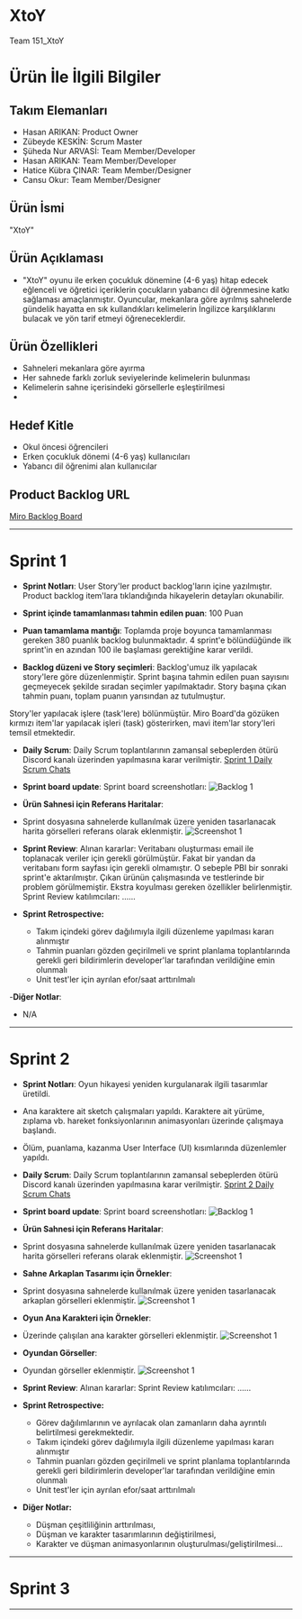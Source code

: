 # **XtoY**

Team 151_XtoY

# Ürün İle İlgili Bilgiler

## Takım Elemanları

- Hasan ARIKAN: Product Owner
- Zübeyde KESKİN: Scrum Master
- Şüheda Nur ARVASİ: Team Member/Developer
- Hasan ARIKAN: Team Member/Developer
- Hatice Kübra ÇINAR: Team Member/Designer
- Cansu Okur: Team Member/Designer

## Ürün İsmi

"XtoY"

## Ürün Açıklaması

- "XtoY" oyunu ile erken çocukluk dönemine (4-6 yaş) hitap edecek eğlenceli ve öğretici içeriklerin çocukların yabancı dil öğrenmesine katkı sağlaması amaçlanmıştır. Oyuncular, mekanlara göre ayrılmış sahnelerde gündelik hayatta en sık kullandıkları kelimelerin İngilizce karşılıklarını bulacak ve yön tarif etmeyi öğreneceklerdir.

## Ürün Özellikleri

- Sahneleri mekanlara göre ayırma
- Her sahnede farklı zorluk seviyelerinde kelimelerin bulunması
- Kelimelerin sahne içerisindeki görsellerle eşleştirilmesi
-

## Hedef Kitle

- Okul öncesi öğrencileri
- Erken çocukluk dönemi (4-6 yaş) kullanıcıları
- Yabancı dil öğrenimi alan kullanıcılar

## Product Backlog URL

[Miro Backlog Board](https://miro.com/app/board/uXjVO2uR4k0=/?share_link_id=212508567240)

---

# Sprint 1

- **Sprint Notları**: User Story'ler product backlog'ların içine yazılmıştır. Product backlog item'lara tıklandığında hikayelerin detayları okunabilir.

- **Sprint içinde tamamlanması tahmin edilen puan**: 100 Puan

- **Puan tamamlama mantığı**: Toplamda proje boyunca tamamlanması gereken 380 puanlık backlog bulunmaktadır. 4 sprint'e bölündüğünde ilk sprint'in en azından 100 ile başlaması gerektiğine karar verildi.

- **Backlog düzeni ve Story seçimleri**: Backlog'umuz ilk yapılacak story'lere göre düzenlenmiştir. Sprint başına tahmin edilen puan sayısını geçmeyecek şekilde sıradan seçimler yapılmaktadır. Story başına çıkan tahmin puanı, toplam puanın yarısından az tutulmuştur. 

Story'ler yapılacak işlere (task'lere) bölünmüştür. Miro Board'da gözüken kırmızı item'lar yapılacak işleri (task) gösterirken, mavi item'lar story'leri temsil etmektedir.

- **Daily Scrum**: Daily Scrum toplantılarının zamansal sebeplerden ötürü Discord kanalı üzerinden yapılmasına karar verilmiştir. [Sprint 1 Daily Scrum Chats](https://github.com/ZubeydeKeskin/team_151/blob/main/Team151_DailyScrumMeetingNotesSprint1.docx?raw=true)

- **Sprint board update**: Sprint board screenshotları: 
![Backlog 1](https://github.com/ZubeydeKeskin/team_151/blob/main/sprint1/sprintboard_ss.png) 

- **Ürün Sahnesi için Referans Haritalar**: 
- Sprint dosyasına sahnelerde kullanılmak üzere yeniden tasarlanacak harita görselleri referans olarak eklenmiştir.
  ![Screenshot 1](https://github.com/ZubeydeKeskin/team_151/blob/main/sprint1/ref1.jpg)

- **Sprint Review**: 
Alınan kararlar: Veritabanı oluşturması email ile toplanacak veriler için gerekli görülmüştür. Fakat bir yandan da veritabanı form sayfası için gerekli olmamıştır. O sebeple PBI bir sonraki sprint'e aktarılmıştır. Çıkan ürünün çalışmasında ve testlerinde bir problem görülmemiştir. Ekstra koyulması gereken özellikler belirlenmiştir. Sprint Review katılımcıları: ......

- **Sprint Retrospective:**
  - Takım içindeki görev dağılımıyla ilgili düzenleme yapılması kararı alınmıştır
  - Tahmin puanları gözden geçirilmeli ve sprint planlama toplantılarında gerekli geri bildirimlerin developer'lar tarafından verildiğine emin olunmalı
  - Unit test'ler için ayrılan efor/saat arttırılmalı 

-**Diğer Notlar**:
- N/A

---

# Sprint 2

- **Sprint Notları**: Oyun hikayesi yeniden kurgulanarak ilgili tasarımlar üretildi. 
- Ana karaktere ait sketch çalışmaları yapıldı. Karaktere ait yürüme, zıplama vb. hareket fonksiyonlarının animasyonları üzerinde çalışmaya başlandı. 
- Ölüm, puanlama, kazanma User Interface (UI) kısımlarında düzenlemler yapıldı.

- **Daily Scrum**: Daily Scrum toplantılarının zamansal sebeplerden ötürü Discord kanalı üzerinden yapılmasına karar verilmiştir. [Sprint 2 Daily Scrum Chats](https://github.com/ZubeydeKeskin/team_151/blob/main/sprint2/Team151_DailyScrumMeetingNotesSprint2.docx?raw=true)

- **Sprint board update**: Sprint board screenshotları: 
![Backlog 1](https://github.com/ZubeydeKeskin/team_151/blob/main/sprint2/Sprintboard2.png) 

- **Ürün Sahnesi için Referans Haritalar**: 
- Sprint dosyasına sahnelerde kullanılmak üzere yeniden tasarlanacak harita görselleri referans olarak eklenmiştir.
  ![Screenshot 1](https://github.com/ZubeydeKeskin/)
  
- **Sahne Arkaplan Tasarımı için Örnekler**: 
- Sprint dosyasına sahnelerde kullanılmak üzere yeniden tasarlanacak arkaplan görselleri eklenmiştir.
  ![Screenshot 1](https://github.com/)

- **Oyun Ana Karakteri için Örnekler**: 
- Üzerinde çalışılan ana karakter görselleri eklenmiştir.
  ![Screenshot 1](https://github.com/ZubeydeKeskin/team_151/blob/main/sprint2/Karakter1.png)
  
- **Oyundan Görseller**: 
- Oyundan görseller eklenmiştir.
  ![Screenshot 1](https://github.com/)

- **Sprint Review**: 
Alınan kararlar: Sprint Review katılımcıları: ......

- **Sprint Retrospective:**
  -  Görev dağılımlarının ve ayrılacak olan zamanların daha ayrıntılı belirtilmesi gerekmektedir.
  - Takım içindeki görev dağılımıyla ilgili düzenleme yapılması kararı alınmıştır
  - Tahmin puanları gözden geçirilmeli ve sprint planlama toplantılarında gerekli geri bildirimlerin developer'lar tarafından verildiğine emin olunmalı
  - Unit test'ler için ayrılan efor/saat arttırılmalı 

- **Diğer Notlar:**
  - Düşman çeşitliliğinin arttırılması,
  - Düşman ve karakter tasarımlarının değiştirilmesi,
  - Karakter ve düşman animasyonlarının oluşturulması/geliştirilmesi...
---

# Sprint 3

---
